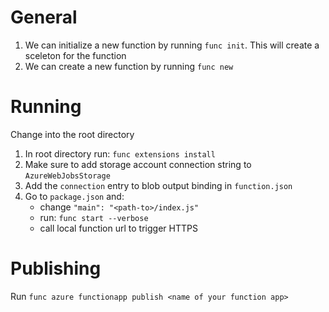 # General

1. We can initialize a new function by running `func init`. This will create a sceleton for the function
2. We can create a new function by running `func new`

# Running

Change into the root directory

1. In root directory run: `func extensions install`
2. Make sure to add storage account connection string to `AzureWebJobsStorage`
3. Add the `connection` entry to blob output binding in `function.json`
4. Go to `package.json` and:
    - change `"main": "<path-to>/index.js"`
    - run: `func start --verbose`
    - call local function url to trigger HTTPS

# Publishing

Run `func azure functionapp publish <name of your function app>`